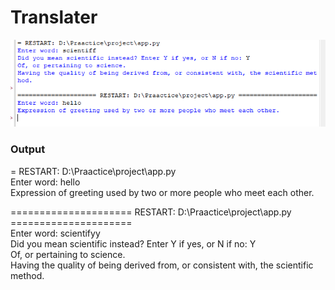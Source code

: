 # Translater
![Screenshot](https://github.com/neerajrp1999/translater/blob/main/Screenshot.PNG)


### Output

= RESTART: D:\Praactice\project\app.py </br>
Enter word: hello </br>
Expression of greeting used by two or more people who meet each other. </br>

===================== RESTART: D:\Praactice\project\app.py ===================== </br>
Enter word: scientifyy </br>
Did you mean scientific instead? Enter Y if yes, or N if no: Y </br>
Of, or pertaining to science. </br>
Having the quality of being derived from, or consistent with, the scientific method. </br>
